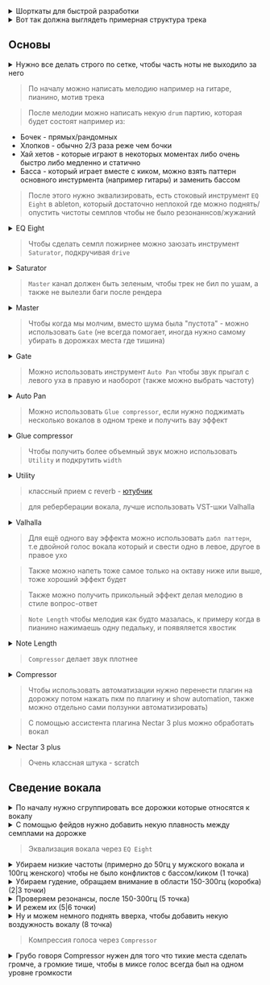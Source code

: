 <details>
  <hr />
  <summary>Шорткаты для быстрой разработки</summary>
  <img alt="image" src="https://user-images.githubusercontent.com/79831859/155879351-b1c15219-d845-40b9-83d1-e47b0ab2b42d.png">
  <hr />
</details>

<details>
  <hr />
  <summary>Вот так должна выглядеть примерная структура трека</summary>
  <img alt="image" src="https://user-images.githubusercontent.com/79831859/155879029-e7bb8eaa-ef78-4b1b-8519-60b1c66902f1.png">
  <hr />
</details>

## Основы

<details>
  <hr />
  <summary>Нужно все делать строго по сетке, чтобы часть ноты не выходило за него</summary>
  <img alt="image" src="https://user-images.githubusercontent.com/79831859/155880500-58d777bb-604e-42ce-8106-e435476b7c98.png">
  <br />
  <br />
  <ul>
    <li>ctrl + shift + U (чтобы разместить все по сетке)</li>
  </ul>
  <hr />
</details>

> По началу можно написать мелодию например на гитаре, пианино, мотив трека

> После мелодии можно написать некую `drum` партию, которая будет состоят например из:

- Бочек - прямых/рандомных
- Хлопков - обычно 2/3 раза реже чем бочки
- Хай хетов - которые играют в некоторых моментах либо очень быстро либо медленно и статично
- Басса - который играет вместе с киком, можно взять паттерн основного инстурмента (например гитары) и заменить бассом

> После этого нужно эквализировать, есть стоковый инструмент `EQ Eight` в ableton, который достаточно неплохой где можно поднять/опустить чистоты семплов чтобы не было резонаннсов/жужаний

<details>
  <hr />
  <summary>EQ Eight</summary>
  <img alt="image" src="https://user-images.githubusercontent.com/79831859/155879782-dcaccfad-4b53-4439-a439-3b815ac64ee5.png">
  <br />
  <br />
  <ul>
    <li>Есть три части в эквалайзере - высокие (хай-хеты), средние (вокал, перкусии), низкие (кик, басс)</li>
    <li>Чтобы сделать звук ярче - можно чуть чуть поднять высокие</li>
    <li>При эквализации использовать более "широкую" полосу для вверха и более "узкую" для низов</li>
    <li>Изменения в одном диапазоне (вверх) будет влиять на другие диапазоны (низ/середина) - например если убрать низ, то вверх поднимается</li>
  </ul>
  <hr />
</details>

> Чтобы сделать семпл пожирнее можно заюзать инструмент `Saturator`, подкручивая `drive`

<details>
  <hr />
  <summary>Saturator</summary>
  <img alt="image" src="https://user-images.githubusercontent.com/79831859/155881511-db2103c1-41a5-4446-85f0-d2c2e8d4b003.png">
  <hr />
</details>

> `Master` канал должен быть зеленым, чтобы трек не бил по ушам, а также не вылезли баги после рендера

<details>
  <hr />
  <summary>Master</summary>
  <img alt="image" src="https://user-images.githubusercontent.com/79831859/155881911-352c926c-2c15-4e6c-99a1-c99454afccf0.png">
  <hr />
</details>

> Чтобы когда мы молчим, вместо шума была "пустота" - можно использовать `Gate` (не всегда помогает, иногда нужно самому убирать в дорожках места где тишина)

<details>
  <hr />
  <summary>Gate</summary>
  <img alt="image" src="https://user-images.githubusercontent.com/79831859/155881864-66e83e06-7058-42f0-9be2-0c8838874510.png">
  <hr />
</details>

> Можно использовать инструмент `Auto Pan` чтобы звук прыгал с левого уха в правую и наоборот (также можно выбрать частоту)

<details>
  <hr />
  <summary>Auto Pan</summary>
  <img alt="image" src="https://user-images.githubusercontent.com/79831859/155883155-d1adc67a-6cb0-4f8a-8139-7bf2b793ab72.png">
  <hr />
</details>

> Можно использовать `Glue compressor`, если нужно поджимать несколько вокалов в одном треке и получить вау эффект

<details>
  <hr />
  <summary>Glue compressor</summary>
  <img alt="image" src="https://user-images.githubusercontent.com/79831859/155884105-81b46ceb-31ea-4775-8500-dc80070cda13.png">
  <hr />
</details>

> Чтобы получить более объемный звук можно использовать `Utility` и подкрутить `width`

<details>
  <hr />
  <summary>Utility</summary>
  <img alt="image" src="https://user-images.githubusercontent.com/79831859/155884134-6356f8f4-f3c1-458d-9f32-6a991d73d40f.png">
  <hr />
</details>

> классный прием с reverb - [ютубчик](https://youtu.be/0GyYwpVfmds?t=3207)

> для реберберации вокала, лучше использовать VST-шки Valhalla

<details>
  <hr />
  <summary>Valhalla</summary>
  <img alt="image" src="https://user-images.githubusercontent.com/79831859/155885720-f33275d6-0b26-453f-88e4-61c874cb46e3.png">
  <hr />
</details>

> Для ещё одного вау эффекта можно использовать `дабл паттерн`, т.е двойной голос вокала который и свести одно в левое, другое в правое ухо

> Также можно напеть тоже самое только на октаву ниже или выше, тоже хороший эффект будет

> Также можно получить прикольный эффект делая мелодию в стиле вопрос-ответ

> `Note Length` чтобы мелодия как будто мазалась, к примеру когда в пианино нажимаешь одну педальку, и появяляется хвостик

<details>
  <hr />
  <summary>Note Length</summary>
  <img alt="image" src="https://user-images.githubusercontent.com/79831859/155883345-4b3b3a7e-4854-489b-bd45-4199e768dfb3.png">
  <hr />
</details>

> `Compressor` делает звук плотнее

<details>
  <hr />
  <summary>Compressor</summary>
  <img alt="image" src="https://user-images.githubusercontent.com/79831859/155884197-58abef03-675f-45ba-8847-855ec4e96876.png">
  <hr />
</details>

> Чтобы использовать автоматизации нужно перенести плагин на дорожку потом нажать пкм по плагину и show automation, также можно отдельно сами ползунки автоматизировать)

> С помощью ассистента плагина Nectar 3 plus можно обработать вокал

<details>
  <hr />
  <summary>Nectar 3 plus</summary>
  <img alt="image" src="https://user-images.githubusercontent.com/79831859/155883996-ce1f8f77-d104-4a2b-a2c7-1cb4c9dc4117.png">
  <hr />
</details>

> Очень классная штука - scratch

## Сведение вокала

<details>
  <hr />
  <summary>По началу нужно сгруппировать все дорожки которые относятся к вокалу</summary>
  <img alt="image" src="https://user-images.githubusercontent.com/79831859/155894401-fd68aca1-888b-4074-b4e6-1462d455581e.png">
  <hr />
</details>

<details>
  <hr />
  <summary>С помощью фейдов нужно добавить некую плавность между семплами на дорожке</summary>
  <img alt="image" src="https://user-images.githubusercontent.com/79831859/155894311-28f7cfdf-b84e-4f34-aedd-0503363cf83b.png">
  <hr />
</details>

> Эквализация вокала через `EQ Eight`

<details>
  <hr />
  <summary>Убираем низкие частоты (примерно до 50гц у мужского вокала и 100гц женского) чтобы не было конфликтов с бассом/киком (1 точка)</summary>
  <img width="994" alt="image" src="https://user-images.githubusercontent.com/79831859/155894534-a2078b42-e6f1-4377-a658-b15bda0c3638.png">
  <hr />
</details>
<details>
  <hr />
  <summary>Убираем гудение, обращаем внимание в области 150-300гц (коробка) (2|3 точки)</summary>
  <img alt="image" src="https://user-images.githubusercontent.com/79831859/155894743-3acefe06-34ab-4ab8-968d-14d80488cb4e.png">
  <hr />
</details>
<details>
  <hr />
  <summary>Проверяем резонансы, после 150-300гц (5 точка)</summary>
  <img alt="image" src="https://user-images.githubusercontent.com/79831859/155895179-3f7c9c12-bc9f-43bf-a5a2-ee4156cc53f4.png">
  <hr />
</details>
<details>
  <hr />
  <summary>И режем их (5|6 точки)</summary>
  <img alt="image" src="https://user-images.githubusercontent.com/79831859/155895253-82e6e15f-ff46-43d4-8a90-662c5bef88ef.png">
  <hr />
</details>
<details>
  <hr />
  <summary>Ну и можем немного поднять вверха, чтобы добавить некую воздужность вокалу (8 точка)</summary>
  <img alt="image" src="https://user-images.githubusercontent.com/79831859/155895410-571e20d2-0760-4618-8438-07555d152531.png">
  <hr />
</details>

> Компрессия голоса через `Compressor`

<details>
  <hr />
  <summary>Грубо говоря Compressor нужен для того что тихие места сделать громче, а громкие тише, чтобы в миксе голос всегда был на одном уровне громкости</summary>
  <img alt="image" src="https://user-images.githubusercontent.com/79831859/155895702-7fc9ff13-e9ee-406c-ad31-71f2f32bde50.png">
  <br />
  <br />
  <ul>
    <li>Ratio - отвечает за силу сжатия, насколько сильно будет сжиматься то что выше желтого круга</li>
    <li>Attack - насколько быстро срабатывает компрессор (обычно ставят короткий)</li>
    <li>Release - насколько быстро компрессор отпускает, т.е возвращает сигнал в свое исходное состояние (тоже короткий)</li>
    <li>Makeup - можно нажать сюда, чтобы чуть громче слышать</li>
    <li>А также лайфхак! - можно отпустить до конца Thresh, а потом чуть чуть поднимать, регулировать
      <br />
      <img alt="image" src="https://user-images.githubusercontent.com/79831859/155895902-d211a57a-cd07-49ff-9734-2c489314e0fe.png">
    </li>
  </ul>
  <hr />
</details>
